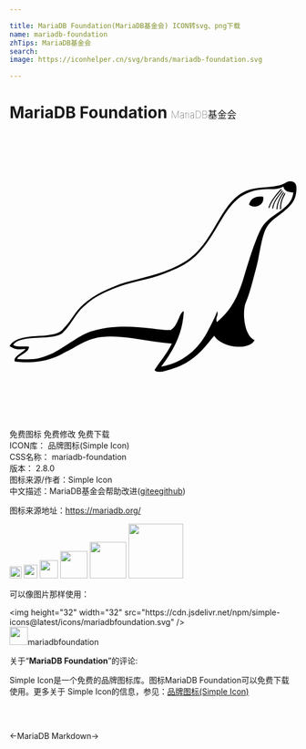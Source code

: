 ```yaml
---

title: MariaDB Foundation(MariaDB基金会) ICON转svg、png下载
name: mariadb-foundation
zhTips: MariaDB基金会
search: 
image: https://iconhelper.cn/svg/brands/mariadb-foundation.svg

---
```


# MariaDB Foundation  <small style="font-size: 60%;font-weight: 100">MariaDB基金会</small>

<div id="svg" class="svg-wrap">
<svg role="img" xmlns="http://www.w3.org/2000/svg" viewBox="0 0 24 24"><title>MariaDB Foundation icon</title><path d="M23.475 4.031c-.369.013-.262.179-1.06.376-.805.198-1.78.077-2.646.441-2.267.95-2.634 4.624-5.335 6.045-1.77 1-3.576 1.229-5.19 1.735-1.295.52-2.101.864-3.051 1.683-.737.635-.917 1.252-1.687 2.05-.782 1.062-3.744.118-4.506 1.45.402.26.634.332 1.34.24-.146.276-1.074.64-.906 1.048 0 0 2.245.409 4.137-.733.882-.359 1.71-1.119 3.08-1.301 1.777-.236 3.778.373 5.925.544-.444.877-.902 1.395-1.391 2.119-.152.163.13.307.65.209.937-.232 1.615-.483 2.289-.949.878-.606 1.256-1.16 1.997-2.039.644 1.032 2.914 1.26 3.38.367-.867-.367-1.052-2.277-.755-3.101.35-.786.603-1.896.886-2.928.256-.93.413-2.349.718-3.075.365-.903 1.073-1.185 1.605-1.664.532-.479 1.06-.878 1.045-1.974-.006-.356-.19-.553-.525-.543zm-.573.445c.09.307.231.448.841.504-.089.774-.606 1.196-1.183 1.602-.509.356-1.066.7-1.424 1.258-.367.57-.951 2.23-1.52 4.159-.492 1.668-1.065 2.807-2.276 3.807-.15-.36.17-.568.03-.897-.175.496-.558 1.218-.789 1.66-.76 1.454-2.019 2.63-3.901 2.962.893-1.21 1.787-2.543 1.896-4.627-.4.087-.432 1.164-1.078 1.56-.415.045-.995-.05-1.573-.12-1.726-.203-3.465-.282-5.087.24-1.105.353-2.356 1.447-3.292 1.853-1.1.478-1.477.515-2.869.473-.174-.234 1.002-.536.936-1.047-.536-.058-.848.071-1.314-.14a.707.707 0 01.223-.24c.854-.59 3.278-.14 3.927-.777.401-.392.663-.804.935-1.204.265-.388.538-.765.953-1.105.154-.125.394-.341.571-.463.709-.484 1.51-.831 2.373-1.133 1.174-.413 2.361-.552 3.613-1.03.774-.296 1.508-.576 2.193-1.088.162-.121.407-.326.55-.465 2.22-2.192 2.361-5.177 5.415-5.49.37-.038.672-.026.948-.034.317-.01.597-.047.902-.218zm-.15.197c-.017 0-.049.015-.093.056-.265.272-.79.884-.98 1.454-.05.155.048.11.082.01.189-.584.788-1.226.971-1.42.045-.052.051-.099.02-.1zm.08.133c-.017.002-.046.022-.084.069-.224.306-.657.77-.766 1.36-.027.16.064.103.082-.001.106-.605.608-1.11.763-1.327.037-.058.036-.105.006-.101zm.098.12c-.017.004-.044.026-.077.076-.199.325-.46.699-.519 1.295-.013.162.073.097.083-.008.052-.612.379-1.032.515-1.262.032-.06.028-.107-.002-.1zm.107.091c-.018.005-.042.03-.071.082-.169.34-.328.6-.334 1.2.002.163.08.09.081-.015 0-.614.22-.925.335-1.166.026-.063.018-.11-.011-.1zm-2.064.294c-.526.013-.837.242-.938.68.432.375 1.338.074 1.177-.672a2.218 2.218 0 00-.24-.008Z"/></svg>
</div>
<detail full-name='mariadb-foundation'></detail>

<div class="detail-page">
<p>
<span><span class="badge-success badge">免费图标</span> <span class="badge-success badge">免费修改</span>  <span class="badge-success badge">免费下载</span> </span>
<br/>
<span>
ICON库：
<span class="badge-secondary badge">品牌图标(Simple Icon)</span> 
</span>
<br/>
<span>
CSS名称：
<span class="badge-secondary badge">mariadb-foundation</span> 
</span>

<br/>
<span>
版本：
<span class="badge-secondary badge">2.8.0</span> 
</span>
<br/>
<span>图标来源/作者：<span class="badge-light badge">Simple Icon</span></span> 
<br/>
<span class="zh-detail">中文描述：<span class="badge-primary badge">MariaDB基金会</span><span class="help-link"><span>帮助改进</span>(<a href="https://gitee.com/liuwave/icon-helper/edit/master/json/brands/mariadb-foundation.json" target="_blank" rel="noopener noreferrer">gitee</a><a href="https://github.com/liuwave/icon-helper/edit/master/json/brands/mariadb-foundation.json" target="_blank" rel="noopener noreferrer">github</a></span>)</span><br/>
</p>
</div><div class="description description alert alert-light"><p>图标来源地址：<a href="https://mariadb.org/" target="_blank" rel="noopener noreferrer">https://mariadb.org/</a></p></div>
<div class="alert alert-dark">
<img height="21" width="21" src="https://cdn.jsdelivr.net/npm/simple-icons@latest/icons/mariadbfoundation.svg" />
<img height="24" width="24" src="https://cdn.jsdelivr.net/npm/simple-icons@latest/icons/mariadbfoundation.svg" />
<img height="32" width="32" src="https://cdn.jsdelivr.net/npm/simple-icons@latest/icons/mariadbfoundation.svg" />
<img height="48" width="48" src="https://cdn.jsdelivr.net/npm/simple-icons@latest/icons/mariadbfoundation.svg" />
<img height="64" width="64" src="https://cdn.jsdelivr.net/npm/simple-icons@latest/icons/mariadbfoundation.svg" />
<img height="96" width="96" src="https://cdn.jsdelivr.net/npm/simple-icons@latest/icons/mariadbfoundation.svg" />

</div>
<div>
  <p>可以像图片那样使用：    
  </p>
  <div class="alert alert-primary" style="font-size: 14px">
    &lt;img height="32" width="32" src="https://cdn.jsdelivr.net/npm/simple-icons@latest/icons/mariadbfoundation.svg" /&gt;
    <copy-btn content='<img height="32" width="32" src="https://cdn.jsdelivr.net/npm/simple-icons@latest/icons/mariadbfoundation.svg" />'></copy-btn>
  </div>
  <div class="alert alert-secondary">
    <img height="32" width="32" src="https://cdn.jsdelivr.net/npm/simple-icons@latest/icons/mariadbfoundation.svg" />mariadbfoundation
    <copy-btn content="mariadbfoundation" btn-title="复制图标名称"></copy-btn>
  </div>
</div>
<div class="icon-detail__container">
<p>关于“<b>MariaDB Foundation</b>”的评论:</p>
</div>
<Vssue title="关于“MariaDB Foundation”的评论" />
<div><p>Simple Icon是一个免费的品牌图标库。图标MariaDB Foundation可以免费下载使用。更多关于  Simple Icon的信息，参见：<a target="_blank" href="https://iconhelper.cn/brands.html">品牌图标(Simple Icon)</a>
</p></div>


<div style="padding:2rem 0 " class="page-nav"><p class="inner"><span class="prev">←<router-link to="/icon/mariadb.html">MariaDB</router-link></span> <span class="next"><router-link to="/icon/markdown.html">Markdown</router-link>→</span></p></div>
